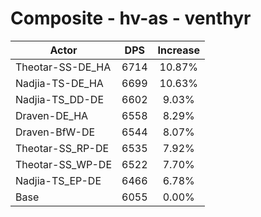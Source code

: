 # Composite - hv-as - venthyr
| Actor | DPS | Increase |
|---|:---:|:---:|
|Theotar-SS-DE_HA|6714|10.87%|
|Nadjia-TS-DE_HA|6699|10.63%|
|Nadjia-TS_DD-DE|6602|9.03%|
|Draven-DE_HA|6558|8.29%|
|Draven-BfW-DE|6544|8.07%|
|Theotar-SS_RP-DE|6535|7.92%|
|Theotar-SS_WP-DE|6522|7.70%|
|Nadjia-TS_EP-DE|6466|6.78%|
|Base|6055|0.00%|
